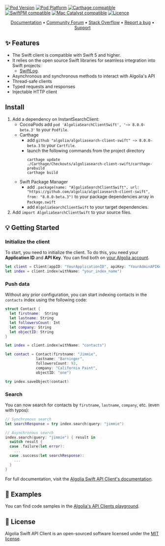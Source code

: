 [![Pod Version](http://img.shields.io/cocoapods/v/AlgoliaSearchClientSwift.svg?style=flat)](http://cocoadocs.org/docsets/AlgoliaSearchClientSwift/)
[![Pod Platform](http://img.shields.io/cocoapods/p/AlgoliaSearchClientSwift.svg?style=flat)](http://cocoadocs.org/docsets/AlgoliaSearchClientSwift/)
[![Carthage compatible](https://img.shields.io/badge/Carthage-compatible-brightgreen.svg)](https://github.com/algolia/AlgoliaSearchClientSwift/)
[![SwiftPM compatible](https://img.shields.io/badge/SwiftPM-compatible-brightgreen.svg)](https://swift.org/package-manager/)
[![Mac Catalyst compatible](https://img.shields.io/badge/Catalyst-compatible-brightgreen.svg)](https://developer.apple.com/documentation/xcode/creating_a_mac_version_of_your_ipad_app/)
[![Licence](https://img.shields.io/badge/License-MIT-yellow.svg)](https://opensource.org/licenses/MIT)

<p align="center">
  <a href="https://www.algolia.com/doc/api-client/getting-started/install/swift/" target="_blank">Documentation</a>  •
  <a href="https://discourse.algolia.com" target="_blank">Community Forum</a>  •
  <a href="http://stackoverflow.com/questions/tagged/algolia" target="_blank">Stack Overflow</a>  •
  <a href="https://github.com/algolia/algoliasearch-client-swift/issues" target="_blank">Report a bug</a>  •
  <a href="https://www.algolia.com/support" target="_blank">Support</a>
</p>

## ✨ Features

- The Swift client is compatible with Swift 5 and higher.
- It relies on the open source Swift libraries for seamless integration into Swift projects:
  - [SwiftLog](https://github.com/apple/swift-log).
- Asynchronous and synchronous methods to interact with Algolia's API
- Thread-safe clients
- Typed requests and responses
- Injectable HTTP client

## Install

1. Add a dependency on InstantSearchClient:
    - CocoaPods
    	add `pod 'AlgoliaSearchClientSwift', '~> 8.0.0-beta.3'` to your `Podfile`.
    - Carthage 
      - add `github "algolia/algoliasearch-client-swift" ~> 8.0.0-beta.3` to your `Cartfile`.
      - launch the following commands from the project directory
		   ```shell
		   carthage update
		   ./Carthage/Checkouts/algoliasearch-client-swift/carthage-prebuild
		   carthage build
		   ```
    - Swift Package Manager
      - add `.package(name: "AlgoliaSearchClientSwift", url: "https://github.com/algolia/algoliasearch-client-swift", from: "8.0.0-beta.3")` to your package dependencies array in `Package.swift`
      - add `AlgoliaSearchClientSwift` to your target dependencies.
2. Add `import AlgoliaSearchClientSwift` to your source files.

## 💡 Getting Started

### Initialize the client

To start, you need to initialize the client. To do this, you need your **Application ID** and **API Key**.
You can find both on [your Algolia account](https://www.algolia.com/api-keys).

```swift
let client = Client(appID: "YourApplicationID", apiKey: "YourAdminAPIKey")
let index = client.index(withName: "your_index_name")
```

### Push data

Without any prior configuration, you can start indexing contacts in the `contacts` index using the following code:

```swift
struct Contact {
  let firstname:  String
  let lastname: String
  let followersCount: Int
  let company: String
  let objectID: String
}

let index = client.index(withName: "contacts")

let contact = Contact(firstname: "Jimmie", 
		      lastname: "Barninger", 
		      followersCount: 93, 
		      company: "California Paint", 
		      objectID: "one")

try index.saveObject(contact)
```

### Search

You can now search for contacts by `firstname`, `lastname`, `company`, etc. (even with typos):

```swift
// Synchronous search
let searchResponse = try index.search(query: "jimmie")

// Asynchronous search
index.search(query: "jimmie") { result in
  switch result {
  case .failure(let error):
    ...
  case .success(let searchResponse):
    ...
  }
}

```

For full documentation, visit the [Algolia Swift API Client's documentation](https://www.algolia.com/doc/api-client/getting-started/install/swift/).

## 📝 Examples

You can find code samples in the [Algolia's API Clients playground](https://github.com/algolia/api-clients-playground/tree/master/swift).

## 📄 License

Algolia Swift API Client is an open-sourced software licensed under the [MIT license](LICENSE.md).
